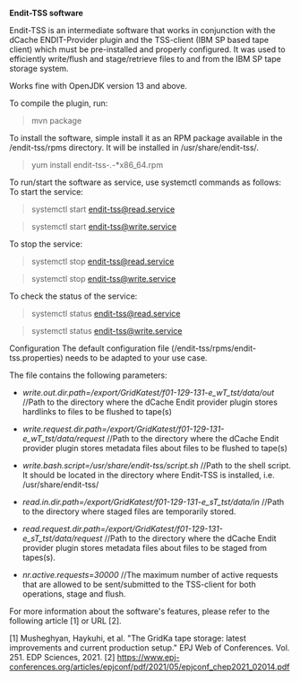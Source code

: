 **Endit-TSS software**

Endit-TSS is an intermediate software that works in conjunction with the dCache ENDIT-Provider plugin and the TSS-client (IBM SP based tape client) which must be pre-installed and properly configured. It was used to efficiently write/flush and stage/retrieve files to and from the IBM SP tape storage system.

Works fine with OpenJDK version 13 and above. 

To compile the plugin, run:
> mvn package

To install the software, simple install it as an RPM package available in the /endit-tss/rpms directory. It will be installed in /usr/share/endit-tss/.
> yum install endit-tss-*.*-*x86_64.rpm

To run/start the software as service, use systemctl commands as follows: 
To start the service:
> systemctl start endit-tss@read.service

> systemctl start endit-tss@write.service

To stop the service:
> systemctl stop endit-tss@read.service

> systemctl stop endit-tss@write.service

To check the status of the service:
> systemctl status endit-tss@read.service

> systemctl status endit-tss@write.service

Configuration
The default configuration file (/endit-tss/rpms/endit-tss.properties) needs to be adapted to your use case.

The file contains the following parameters:
- _write.out.dir.path=/export/GridKatest/f01-129-131-e_wT_tst/data/out_  //Path to the directory where the dCache Endit provider plugin stores hardlinks to files to be flushed to tape(s)

- _write.request.dir.path=/export/GridKatest/f01-129-131-e_wT_tst/data/request_  //Path to the directory where the dCache Endit provider plugin stores metadata files about files to be flushed to tape(s)

- _write.bash.script=/usr/share/endit-tss/script.sh_  //Path to the shell script. It should be located in the directory where Endit-TSS is installed, i.e. /usr/share/endit-tss/

- _read.in.dir.path=/export/GridKatest/f01-129-131-e_sT_tst/data/in_  //Path to the directory where staged files are temporarily stored.

- _read.request.dir.path=/export/GridKatest/f01-129-131-e_sT_tst/data/request_  //Path to the directory where the dCache Endit provider plugin stores metadata files about files to be staged from tapes(s). 

- _nr.active.requests=30000_  //The maximum number of active requests that are allowed to be sent/submitted to the TSS-client for both operations, stage and flush.

For more information about the software's features, please refer to the following article [1] or URL [2].

[1] Musheghyan, Haykuhi, et al. "The GridKa tape storage: latest improvements and current production setup." EPJ Web of Conferences. Vol. 251. EDP Sciences, 2021.
[2] https://www.epj-conferences.org/articles/epjconf/pdf/2021/05/epjconf_chep2021_02014.pdf
